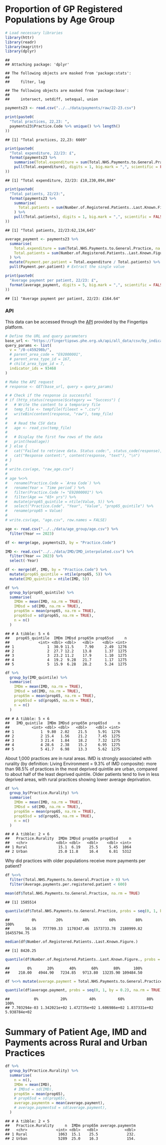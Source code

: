 # Proportion of GP Registered Populations by Age Group

``` r
# Load necessary libraries
library(httr)
library(readr)
library(magrittr)
library(dplyr)
```

    ## 
    ## Attaching package: 'dplyr'

    ## The following objects are masked from 'package:stats':
    ## 
    ##     filter, lag

    ## The following objects are masked from 'package:base':
    ## 
    ##     intersect, setdiff, setequal, union

``` r
payments23 <- read.csv("../../data/payments/raw/22-23.csv")

print(paste0(
  "Total practices, 22,23: ",
  payments23$Practice.Code %>% unique() %>% length()
))
```

    ## [1] "Total practices, 22,23: 6669"

``` r
print(paste0(
  "Total expenditure, 22/23: £",
  format(payments23 %>%
    summarise(Total.expenditure = sum(Total.NHS.Payments.to.General.Practice, na.rm = TRUE)) %>%
    pull(Total.expenditure), digits = 1, big.mark = ",", scientific = FALSE)
))
```

    ## [1] "Total expenditure, 22/23: £10,230,094,804"

``` r
print(paste0(
  "Total patients, 22/23:",
  format(payments23 %>%
    summarise(
      Total.patients = sum(Number.of.Registered.Patients..Last.Known.Figure., na.rm = TRUE)
    ) %>%
    pull(Total.patients), digits = 1, big.mark = ",", scientific = FALSE)
))
```

    ## [1] "Total patients, 22/23:62,134,645"

``` r
average_payment <- payments23 %>%
  summarise(
    Total.expenditure = sum(Total.NHS.Payments.to.General.Practice, na.rm = TRUE),
    Total.patients = sum(Number.of.Registered.Patients..Last.Known.Figure., na.rm = TRUE)
  ) %>%
  mutate(Payment.per.patient = Total.expenditure / Total.patients) %>%
  pull(Payment.per.patient) # Extract the single value

print(paste0(
  "Average payment per patient, 22/23: £",
  format(average_payment, digits = 5, big.mark = ",", scientific = FALSE)
))
```

    ## [1] "Average payment per patient, 22/23: £164.64"

### API

This data can be accessed through the
[API](https://fingertips.phe.org.uk/api) provided by the Fingertips
platform.

``` r
# Define the URL and query parameters
base_url <- "https://fingertipsws.phe.org.uk/api/all_data/csv/by_indicator_id"
query_params <- list(
  v = "/0-c459298b/",
  # parent_area_code = "E92000001",
  # parent_area_type_id = 167,
  # child_area_type_id = 7,
  indicator_ids = 93468
)

# Make the API request
# response <- GET(base_url, query = query_params)

# # Check if the response is successful
# if (http_status(response)$category == "Success") {
#   # Write the content to a temporary file
#   temp_file <- tempfile(fileext = ".csv")
#   writeBin(content(response, "raw"), temp_file)
#
#   # Read the CSV data
#   age <- read_csv(temp_file)
#
#   # Display the first few rows of the data
#   print(head(age))
# } else {
#   cat("Failed to retrieve data. Status code:", status_code(response), "\n")
#   cat("Response content:", content(response, "text"), "\n")
# }
#
# write.csv(age, "raw_age.csv")
#
# age %<>%
#   rename(Practice.Code = `Area Code`) %>%
#   rename(Year = `Time period`) %>%
#   filter(Practice.Code != "E92000001") %>%
#   filter(Age == "65+ yrs") %>%
#   mutate(prop65_quintile = ntile(Value, 5)) %>%
#   select("Practice.Code", "Year", "Value", "prop65_quintile") %>%
#   rename(prop65 = Value)
#
# write.csv(age, "age.csv", row.names = FALSE)
```

``` r
age <- read.csv("../../data/age_group/age.csv") %>%
  filter(Year == 2023)

df <- merge(age, payments23, by = "Practice.Code")

IMD <- read.csv("../../data/IMD/IMD_interpolated.csv") %>%
  filter(Year == 2023) %>%
  select(-Year)

df <- merge(df, IMD, by = "Practice.Code") %>%
  mutate(prop65_quintile = ntile(prop65, 5)) %>%
  mutate(IMD_quintile = ntile(IMD, 5))

df %>%
  group_by(prop65_quintile) %>%
  summarise(
    IMDm = mean(IMD, na.rm = TRUE),
    IMDsd = sd(IMD, na.rm = TRUE),
    prop65m = mean(prop65, na.rm = TRUE),
    prop65sd = sd(prop65, na.rm = TRUE),
    n = n()
  )
```

    ## # A tibble: 5 × 6
    ##   prop65_quintile  IMDm IMDsd prop65m prop65sd     n
    ##             <int> <dbl> <dbl>   <dbl>    <dbl> <int>
    ## 1               1  30.9 11.5     7.90     2.49  1276
    ## 2               2  27.7 12.2    13.8      1.37  1275
    ## 3               3  23.2 11.2    17.9      1.10  1275
    ## 4               4  19.2  9.28   21.7      1.17  1275
    ## 5               5  15.9  6.28   28.2      5.24  1275

``` r
df %>%
  group_by(IMD_quintile) %>%
  summarise(
    IMDm = mean(IMD, na.rm = TRUE),
    IMDsd = sd(IMD, na.rm = TRUE),
    prop65m = mean(prop65, na.rm = TRUE),
    prop65sd = sd(prop65, na.rm = TRUE),
    n = n()
  )
```

    ## # A tibble: 5 × 6
    ##   IMD_quintile  IMDm IMDsd prop65m prop65sd     n
    ##          <int> <dbl> <dbl>   <dbl>    <dbl> <int>
    ## 1            1  9.80  2.02    21.5     5.91  1276
    ## 2            2 15.4   1.56    21.2     7.45  1275
    ## 3            3 21.4   1.84    18.2     7.32  1275
    ## 4            4 28.6   2.38    15.2     6.95  1275
    ## 5            5 41.7   6.98    13.3     5.62  1275

About 1,000 practices are in rural areas. IMD is strongly associated
with rurality (by definition: Living Environment = 9.3% of IMD
composite): more than 98.5% of practices in the most deprived quintile
are urban, compared to about half of the least deprived quintile. Older
patients tend to live in less deprived areas, with rural practices
showing lower average deprivation.

``` r
df %>%
  group_by(Practice.Rurality) %>%
  summarise(
    IMDm = mean(IMD, na.rm = TRUE),
    IMDsd = sd(IMD, na.rm = TRUE),
    prop65m = mean(prop65, na.rm = TRUE),
    prop65sd = sd(prop65, na.rm = TRUE),
    n = n()
  )
```

    ## # A tibble: 2 × 6
    ##   Practice.Rurality  IMDm IMDsd prop65m prop65sd     n
    ##   <chr>             <dbl> <dbl>   <dbl>    <dbl> <int>
    ## 1 Rural              15.1  6.19    25.5     5.45  1064
    ## 2 Urban              25.0 11.8     16.4     6.81  5312

Why did practices with older populations receive more payments per
patient?

``` r
df %<>%
  filter(Total.NHS.Payments.to.General.Practice > 0) %>%
  filter(Average.payments.per.registered.patient < 600)

mean(df$Total.NHS.Payments.to.General.Practice, na.rm = TRUE)
```

    ## [1] 1585514

``` r
quantile(df$Total.NHS.Payments.to.General.Practice, probs = seq(0, 1, by = 0.2), na.rm = TRUE)
```

    ##          0%         20%         40%         60%         80%        100% 
    ##       50.16   777709.33  1170347.46  1573733.78  2180999.82 16455794.75

``` r
median(df$Number.of.Registered.Patients..Last.Known.Figure.)
```

    ## [1] 8420.25

``` r
quantile(df$Number.of.Registered.Patients..Last.Known.Figure., probs = seq(0, 1, by = 0.2), na.rm = TRUE)
```

    ##        0%       20%       40%       60%       80%      100% 
    ##    210.00   4944.90   7234.85   9713.80  13235.90 109484.50

``` r
df %<>% mutate(average.payment = Total.NHS.Payments.to.General.Practice / Number.of.Registered.Patients..Last.Known.Figure.)

quantile(df$average.payment, probs = seq(0, 1, by = 0.2), na.rm = TRUE)
```

    ##           0%          20%          40%          60%          80%         100% 
    ## 7.703294e-03 1.342021e+02 1.472735e+02 1.606986e+02 1.837331e+02 5.938784e+02

# Summary of Patient Age, IMD and Payments across Rural and Urban Practices

``` r
df %>%
  group_by(Practice.Rurality) %>%
  summarise(
    n = n(),
    IMDm = mean(IMD),
    # IMDsd = sd(IMD),
    prop65m = mean(prop65),
    # prop65sd = sd(prop65),
    average.paymentm = mean(average.payment),
    # average.paymentsd = sd(average.payment),
  )
```

    ## # A tibble: 2 × 5
    ##   Practice.Rurality     n  IMDm prop65m average.paymentm
    ##   <chr>             <int> <dbl>   <dbl>            <dbl>
    ## 1 Rural              1063  15.1    25.5             232.
    ## 2 Urban              5289  25.0    16.3             154.
